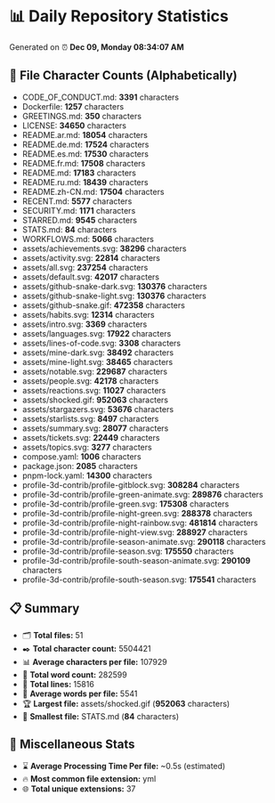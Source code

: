 # 📊 Daily Repository Statistics
Generated on ⏰ **Dec 09, Monday 08:34:07 AM**

## 📂 File Character Counts (Alphabetically)
- CODE_OF_CONDUCT.md: **3391** characters
- Dockerfile: **1257** characters
- GREETINGS.md: **350** characters
- LICENSE: **34650** characters
- README.ar.md: **18054** characters
- README.de.md: **17524** characters
- README.es.md: **17530** characters
- README.fr.md: **17508** characters
- README.md: **17183** characters
- README.ru.md: **18439** characters
- README.zh-CN.md: **17504** characters
- RECENT.md: **5577** characters
- SECURITY.md: **1171** characters
- STARRED.md: **9545** characters
- STATS.md: **84** characters
- WORKFLOWS.md: **5066** characters
- assets/achievements.svg: **38296** characters
- assets/activity.svg: **22814** characters
- assets/all.svg: **237254** characters
- assets/default.svg: **42017** characters
- assets/github-snake-dark.svg: **130376** characters
- assets/github-snake-light.svg: **130376** characters
- assets/github-snake.gif: **472358** characters
- assets/habits.svg: **12314** characters
- assets/intro.svg: **3369** characters
- assets/languages.svg: **17922** characters
- assets/lines-of-code.svg: **3308** characters
- assets/mine-dark.svg: **38492** characters
- assets/mine-light.svg: **38465** characters
- assets/notable.svg: **229687** characters
- assets/people.svg: **42178** characters
- assets/reactions.svg: **11027** characters
- assets/shocked.gif: **952063** characters
- assets/stargazers.svg: **53676** characters
- assets/starlists.svg: **8497** characters
- assets/summary.svg: **28077** characters
- assets/tickets.svg: **22449** characters
- assets/topics.svg: **3277** characters
- compose.yaml: **1006** characters
- package.json: **2085** characters
- pnpm-lock.yaml: **14300** characters
- profile-3d-contrib/profile-gitblock.svg: **308284** characters
- profile-3d-contrib/profile-green-animate.svg: **289876** characters
- profile-3d-contrib/profile-green.svg: **175308** characters
- profile-3d-contrib/profile-night-green.svg: **288378** characters
- profile-3d-contrib/profile-night-rainbow.svg: **481814** characters
- profile-3d-contrib/profile-night-view.svg: **288927** characters
- profile-3d-contrib/profile-season-animate.svg: **290118** characters
- profile-3d-contrib/profile-season.svg: **175550** characters
- profile-3d-contrib/profile-south-season-animate.svg: **290109** characters
- profile-3d-contrib/profile-south-season.svg: **175541** characters

## 📋 Summary
- 🗂️ **Total files:** 51
- ✒️ **Total character count:** 5504421
- 📊 **Average characters per file:** 107929
- 📝 **Total word count:** 282599
- 🧾 **Total lines:** 15816
- 📐 **Average words per file:** 5541
- 🏆 **Largest file:** assets/shocked.gif (**952063** characters)
- 🥉 **Smallest file:** STATS.md (**84** characters)

## 🌟 Miscellaneous Stats
- ⌛ **Average Processing Time Per file:** ~0.5s (estimated)
- 🔥 **Most common file extension:** yml
- 🌐 **Total unique extensions:** 37
